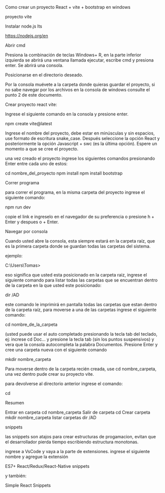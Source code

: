Como crear un proyecto React + vite + bootstrap en windows

proyecto vite 


Instalar node.js lts

https://nodejs.org/en

Abrir cmd

Presiona la combinación de teclas Windows+ R, en la parte inferior izquierda se abrirá una ventana llamada ejecutar, escribe cmd y presiona enter. Se abrirá una consola.

Posicionarse en el directorio deseado.

Por la consola muévete a la carpeta donde quieras guardar el proyecto, si no sabe navegar por los archivos en la consola de windows consulte el punto 2 de este documento.

Crear proyecto react vite:

Ingrese el siguiente comando en la consola y presione enter.

npm create vite@latest


Ingrese el nombre del proyecto, debe estar en minúsculas y sin espacios, use formato de escritura snake_case. Después seleccione la opción React y posteriormente la opción Javascript + swc (es la última opción). Espere un momento a que se cree el proyecto.

una vez creado el proyecto ingrese los siguientes comandos presionando Enter entre cada uno de estos:


cd nombre_del_proyecto
npm install
npm install bootstrap


Correr programa

para correr el programa, en la misma carpeta del proyecto ingrese el siguiente comando:


npm run dev


copie el link e ingreselo en el navegador de su preferencia o presione h + Enter y despues o + Enter.


Navegar por consola

Cuando usted abre la consola, esta siempre estará en la carpeta raíz, que es la primera carpeta donde se guardan todas las carpetas del sistema. 

ejemplo:

C:\Users\Tomas> 

eso significa que usted esta posicionado en la carpeta raiz, ingrese el siguiente comando para listar todas las carpetas que se encuentran dentro de la carpeta en la que usted este posicionado:


dir /AD



este comando le imprimirá en pantalla todas las carpetas que estan dentro de la carpeta raíz, para moverse a una de las carpetas ingrese el siguiente comando:


cd nombre_de_la_carpeta


(usted puede usar el auto completado presionando la tecla tab del teclado, ej: increse cd Doc… y presione la tecla tab (sin los puntos suspensivos) y vera que la consola autocompleta la palabra Documentos. Presione Enter y cree una carpeta nueva con el siguiente comando


mkdir nombre_carpeta


Para moverse dentro de la carpeta recién creada, use cd nombre_carpeta, una vez dentro pude crear su proyecto vite.

para devolverse al directorio anterior ingrese el comando:


cd



Resumen 


Entrar en carpeta
cd nombre_carpeta
Salir de carpeta
cd
Crear carpeta
mkdir nombre_carpeta
listar carpetas
dir /AD



snippets

las snippets son atajos para crear estructuras de progamacion, evitan que el desarrollador pierda tiempo escribiendo estructura monotonas. 

ingrese a VsCode y vaya a la parte de extensiones. ingrese el siguiente nombre y agregue la extensión


ES7+ React/Redux/React-Native snippets


y también:


Simple React Snippets

 

